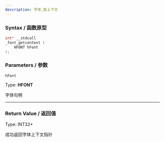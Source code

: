 ```yaml
---
description: 字体_取上下文
---
```


### Syntax / 函数原型

```C++
int* __stdcall 
_font_getcontext (
    HFONT hFont
);
```


### Parameters / 参数

`hFont`

Type: **HFONT**

字体句柄

---

### Return Value / 返回值

Type: INT32*

成功返回字体上下文指针
